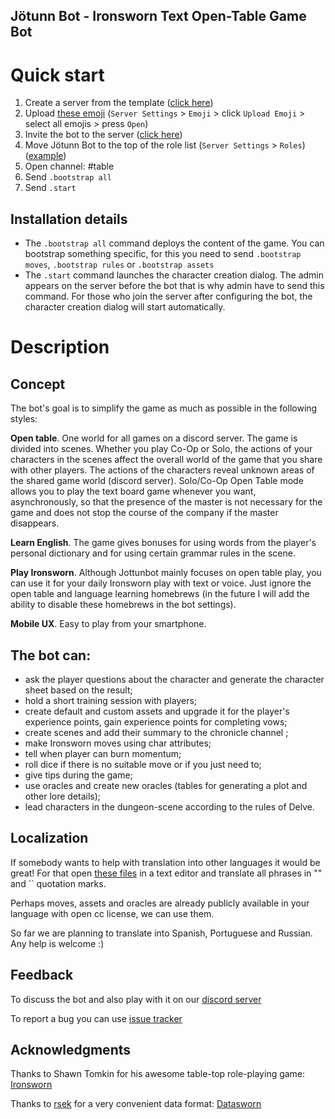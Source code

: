 ## Jötunn Bot - Ironsworn Text Open-Table Game Bot

# Quick start

1. Create a server from the template ([click here](https://discord.new/2Z4FsZmG73ub))
2. Upload [these emoji](/src/images/emoji/emoji.zip) (`Server Settings` > `Emoji` > click `Upload Emoji` > select all emojis > press `Open`)
3. Invite the bot to the server ([click here](https://discord.com/api/oauth2/authorize?client_id=729358913279099000&permissions=8&scope=bot))
4. Move Jötunn Bot to the top of the role list (`Server Settings` > `Roles`) ([example](/src/images/help/roles-list.png))
5. Open channel: #table
6. Send `.bootstrap all`
7. Send `.start`

## Installation details

- The `.bootstrap all` command deploys the content of the game. You can bootstrap something specific, for this you need to send `.bootstrap moves`, `.bootstrap rules` or `.bootstrap assets`
- The `.start` command launches the character creation dialog. The admin appears on the server before the bot that is why admin have to send this command. For those who join the server after configuring the bot, the character creation dialog will start automatically.

# Description

## Concept

The bot's goal is to simplify the game as much as possible in the following styles:

**Open table**. One world for all games on a discord server. The game is divided into scenes. Whether you play Co-Op or Solo, the actions of your characters in the scenes affect the overall world of the game that you share with other players. The actions of the characters reveal unknown areas of the shared game world (discord server). Solo/Co-Op Open Table mode allows you to play the text board game whenever you want, asynchronously, so that the presence of the master is not necessary for the game and does not stop the course of the company if the master disappears.

**Learn English**. The game gives bonuses for using words from the player's personal dictionary and for using certain grammar rules in the scene.

**Play Ironsworn**. Although Jottunbot mainly focuses on open table play, you can use it for your daily Ironsworn play with text or voice. Just ignore the open table and language learning homebrews (in the future I will add the ability to disable these homebrews in the bot settings).

**Mobile UX**. Easy to play from your smartphone.

## The bot can:

- ask the player questions about the character and generate the character sheet based on the result;
- hold a short training session with players;
- create default and custom assets and upgrade it for the player's experience points, gain experience points for completing vows;
- create scenes and add their summary to the chronicle channel ;
- make Ironsworn moves using char attributes;
- tell when player can burn momentum;
- roll dice if there is no suitable move or if you just need to;
- give tips during the game;
- use oracles and create new oracles (tables for generating a plot and other lore details);
- lead characters in the dungeon-scene according to the rules of Delve.

## Localization

If somebody wants to help with translation into other languages it would be great! For that open [these files](https://github.com/MortSnowflake/jotunnbot/tree/main/src/local) in a text editor and translate all phrases in "" and `` quotation marks.

Perhaps moves, assets and oracles are already publicly available in your language with open cc license, we can use them.

So far we are planning to translate into Spanish, Portuguese and Russian. Any help is welcome :)

## Feedback

To discuss the bot and also play with it on our [discord server](https://discord.gg/x9Evgh5NPt)

To report a bug you can use [issue tracker](https://github.com/MortSnowflake/jotunnbot/issues)

## Acknowledgments

Thanks to Shawn Tomkin for his awesome table-top role-playing game: [Ironsworn](https://www.ironswornrpg.com/)

Thanks to [rsek](https://github.com/rsek) for a very convenient data format: [Datasworn](https://github.com/rsek/datasworn)
